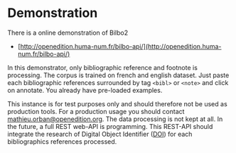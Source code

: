 # Demonstration


There is a online demonstration of Bilbo2
* [http://openedition.huma-num.fr/bilbo-api/](http://openedition.huma-num.fr/bilbo-api/) 

In this demonstrator, only bibliographic reference and footnote is processing. The corpus is trained on french and english dataset. 
Just paste each bibliographic references surrounded by tag `<bibl>` or `<note>` and click on annotate. You already have pre-loaded examples. 

This instance is for test purposes only and should therefore not be used as production tools. For a production usage you should contact <mathieu.orban@openedition.org>.
The data processing is not kept at all.
In the future, a full REST web-API is programming. This REST-API should integrate the research of Digital Object Identifier ([DOI](https://www.doi.org/)) for each bibliographics references processed.  

